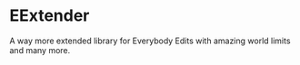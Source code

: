 # EExtender
A way more extended library for Everybody Edits with amazing world limits and many more.
